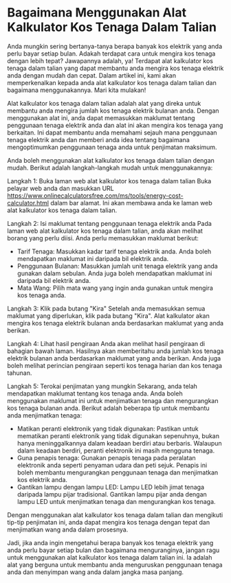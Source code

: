 Bagaimana Menggunakan Alat Kalkulator Kos Tenaga Dalam Talian
=============================================================

Anda mungkin sering bertanya-tanya berapa banyak kos elektrik yang anda perlu bayar setiap bulan. Adakah terdapat cara untuk mengira kos tenaga dengan lebih tepat? Jawapannya adalah, ya! Terdapat alat kalkulator kos tenaga dalam talian yang dapat membantu anda mengira kos tenaga elektrik anda dengan mudah dan cepat. Dalam artikel ini, kami akan memperkenalkan kepada anda alat kalkulator kos tenaga dalam talian dan bagaimana menggunakannya. Mari kita mulakan!

Alat kalkulator kos tenaga dalam talian adalah alat yang direka untuk membantu anda mengira jumlah kos tenaga elektrik bulanan anda. Dengan menggunakan alat ini, anda dapat memasukkan maklumat tentang penggunaan tenaga elektrik anda dan alat ini akan mengira kos tenaga yang berkaitan. Ini dapat membantu anda memahami sejauh mana penggunaan tenaga elektrik anda dan memberi anda idea tentang bagaimana mengoptimumkan penggunaan tenaga anda untuk penjimatan maksimum.

Anda boleh menggunakan alat kalkulator kos tenaga dalam talian dengan mudah. Berikut adalah langkah-langkah mudah untuk menggunakannya:

Langkah 1: Buka laman web alat kalkulator kos tenaga dalam talian Buka pelayar web anda dan masukkan URL <https://www.onlinecalculatorsfree.com/ms/tools/energy-cost-calculator.html> dalam bar alamat. Ini akan membawa anda ke laman web alat kalkulator kos tenaga dalam talian.

Langkah 2: Isi maklumat tentang penggunaan tenaga elektrik anda Pada laman web alat kalkulator kos tenaga dalam talian, anda akan melihat borang yang perlu diisi. Anda perlu memasukkan maklumat berikut:

- Tarif Tenaga: Masukkan kadar tarif tenaga elektrik anda. Anda boleh mendapatkan maklumat ini daripada bil elektrik anda.
- Penggunaan Bulanan: Masukkan jumlah unit tenaga elektrik yang anda gunakan dalam sebulan. Anda juga boleh mendapatkan maklumat ini daripada bil elektrik anda.
- Mata Wang: Pilih mata wang yang ingin anda gunakan untuk mengira kos tenaga anda.

Langkah 3: Klik pada butang "Kira" Setelah anda memasukkan semua maklumat yang diperlukan, klik pada butang "Kira". Alat kalkulator akan mengira kos tenaga elektrik bulanan anda berdasarkan maklumat yang anda berikan.

Langkah 4: Lihat hasil pengiraan Anda akan melihat hasil pengiraan di bahagian bawah laman. Hasilnya akan memberitahu anda jumlah kos tenaga elektrik bulanan anda berdasarkan maklumat yang anda berikan. Anda juga boleh melihat perincian pengiraan seperti kos tenaga harian dan kos tenaga tahunan.

Langkah 5: Terokai penjimatan yang mungkin Sekarang, anda telah mendapatkan maklumat tentang kos tenaga anda. Anda boleh menggunakan maklumat ini untuk menjimatkan tenaga dan mengurangkan kos tenaga bulanan anda. Berikut adalah beberapa tip untuk membantu anda menjimatkan tenaga:

- Matikan peranti elektronik yang tidak digunakan: Pastikan untuk mematikan peranti elektronik yang tidak digunakan sepenuhnya, bukan hanya meninggalkannya dalam keadaan berdiri atau berbaris. Walaupun dalam keadaan berdiri, peranti elektronik ini masih mengguna tenaga.
- Guna penapis tenaga: Gunakan penapis tenaga pada peralatan elektronik anda seperti penyaman udara dan peti sejuk. Penapis ini boleh membantu mengurangkan penggunaan tenaga dan menjimatkan kos elektrik anda.
- Gantikan lampu dengan lampu LED: Lampu LED lebih jimat tenaga daripada lampu pijar tradisional. Gantikan lampu pijar anda dengan lampu LED untuk menjimatkan tenaga dan mengurangkan kos tenaga.

Dengan menggunakan alat kalkulator kos tenaga dalam talian dan mengikuti tip-tip penjimatan ini, anda dapat mengira kos tenaga dengan tepat dan menjimatkan wang anda dalam prosesnya.

Jadi, jika anda ingin mengetahui berapa banyak kos tenaga elektrik yang anda perlu bayar setiap bulan dan bagaimana menguranginya, jangan ragu untuk menggunakan alat kalkulator kos tenaga dalam talian ini. Ia adalah alat yang berguna untuk membantu anda menguruskan penggunaan tenaga anda dan menyimpan wang anda dalam jangka masa panjang.